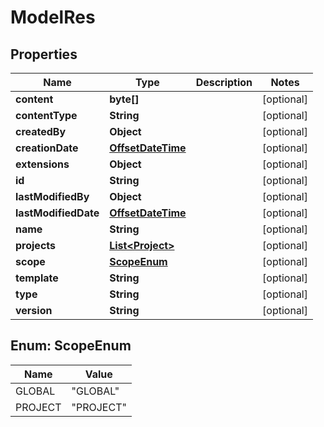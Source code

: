 
# ModelRes

## Properties
Name | Type | Description | Notes
------------ | ------------- | ------------- | -------------
**content** | **byte[]** |  |  [optional]
**contentType** | **String** |  |  [optional]
**createdBy** | **Object** |  |  [optional]
**creationDate** | [**OffsetDateTime**](OffsetDateTime.md) |  |  [optional]
**extensions** | **Object** |  |  [optional]
**id** | **String** |  |  [optional]
**lastModifiedBy** | **Object** |  |  [optional]
**lastModifiedDate** | [**OffsetDateTime**](OffsetDateTime.md) |  |  [optional]
**name** | **String** |  |  [optional]
**projects** | [**List&lt;Project&gt;**](Project.md) |  |  [optional]
**scope** | [**ScopeEnum**](#ScopeEnum) |  |  [optional]
**template** | **String** |  |  [optional]
**type** | **String** |  |  [optional]
**version** | **String** |  |  [optional]


<a name="ScopeEnum"></a>
## Enum: ScopeEnum
Name | Value
---- | -----
GLOBAL | &quot;GLOBAL&quot;
PROJECT | &quot;PROJECT&quot;



